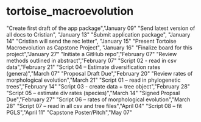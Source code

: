 # tortoise_macroevolution

"Create first draft of the app package","January 09"
"Send latest version of all docs to Cristian", "January 13"
"Submit application package", "January 14"
"Cristian will send the rec letter", "January 15"
"Present Tortoise Macroevolution as Capstone Project", "January 16"
"Finalize board for this project","January 27"
"Initiate a GitHub repo","February 07"
"Review methods outlined in abstract","February 07"
"Script 02 - read in csv data","February 21"
"Script 04 – Estimate diversification rates (genera)","March 07"
"Proposal Draft Due","February 20"
"Review rates of morphological evolution","March 21"
"Script 01 – read in phylogenetic trees","February 14"
"Script 03 - create data + tree object","February 28"
"Script 05 – estimate div rates (species)","March 14"
"Signed Propsal Due","February 27"
"Script 06 – rates of morphological evolution","March 28"
"Script 07 – read in all csv and tree files","April 04"
"Script 08 – fit PGLS","April 11"
"Capstone Poster/Pitch","May 07"
